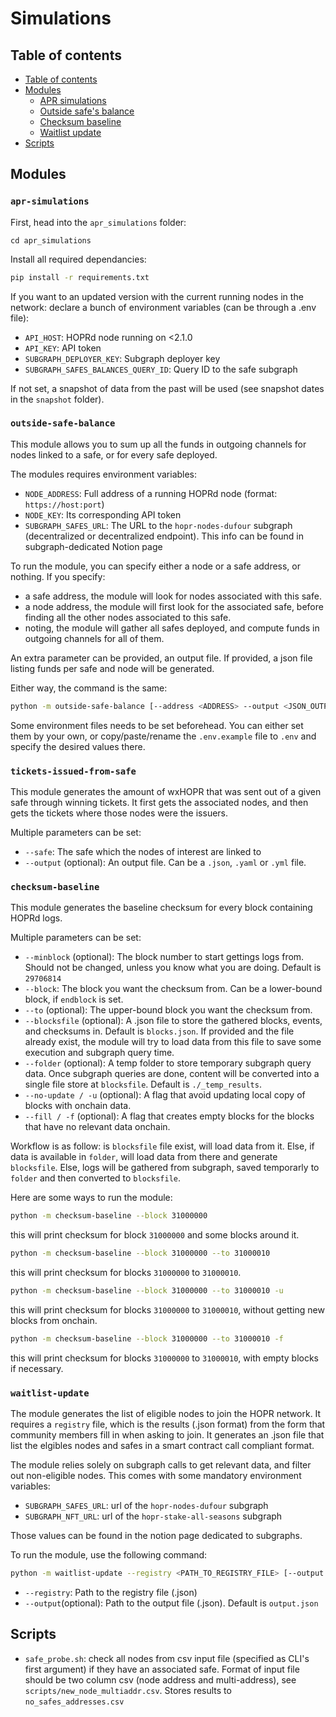# Simulations

## Table of contents
- [Table of contents](#table-of-contents)
- [Modules](#modules)
  - [APR simulations](#apr-simulations)
  - [Outside safe's balance](#outside-safe-balance)
  - [Checksum baseline](#checksum-baseline)
  - [Waitlist update](#waitlist-update)
- [Scripts](#scripts)

## Modules
### `apr-simulations`
First, head into the `apr_simulations` folder:
```
cd apr_simulations
```

Install all required dependancies:

```sh
pip install -r requirements.txt
```

If you want to an updated version with the current running nodes in the network: declare a bunch of environment variables (can be through a .env file):
  - `API_HOST`: HOPRd node running on <2.1.0
  - `API_KEY`: API token 
  - `SUBGRAPH_DEPLOYER_KEY`: Subgraph deployer key
  - `SUBGRAPH_SAFES_BALANCES_QUERY_ID`: Query ID to the safe subgraph 

If not set, a snapshot of data from the past will be used (see snapshot dates in the `snapshot` folder).


### `outside-safe-balance`
This module allows you to sum up all the funds in outgoing channels for nodes linked to a safe, or for every safe deployed.

The modules requires environment variables:
- `NODE_ADDRESS`: Full address of a running HOPRd node (format: `https://host:port`)
- `NODE_KEY`: Its corresponding API token
- `SUBGRAPH_SAFES_URL`: The URL to the `hopr-nodes-dufour` subgraph (decentralized or decentralized endpoint). This info can be found in subgraph-dedicated Notion page


To run the module, you can specify either a node or a safe address, or nothing. If you specify:
- a safe address, the module will look for nodes associated with this safe.
- a node address, the module will first look for the associated safe, before finding all the other nodes associated to this safe. 
- noting, the module will gather all safes deployed, and compute funds in outgoing channels for all of them.

An extra parameter can be provided, an output file. If provided, a json file listing funds per safe and node will be generated.

Either way, the command is the same:

```sh
python -m outside-safe-balance [--address <ADDRESS> --output <JSON_OUTPUT_PATH>]
```

Some environment files needs to be set beforehead. You can either set them by your own, or copy/paste/rename the `.env.example` file to `.env` and specify the desired values there.

### `tickets-issued-from-safe`
This module generates the amount of wxHOPR that was sent out of a given safe through winning tickets. It first gets the associated nodes, and then gets the tickets where those nodes were the issuers.

Multiple parameters can be set:
- `--safe`: The safe which the nodes of interest are linked to
- `--output` (optional): An output file. Can be a `.json`, `.yaml` or `.yml` file.


### `checksum-baseline`
This module generates the baseline checksum for every block containing HOPRd logs.

Multiple parameters can be set:
- `--minblock` (optional): The block number to start gettings logs from. Should not be changed, unless you know what you are doing. Default is `29706814`
- `--block`: The block you want the checksum from. Can be a lower-bound block, if `endblock` is set.
- `--to` (optional): The upper-bound block you want the checksum from.
- `--blocksfile` (optional): A .json file to store the gathered blocks, events, and checksums in. Default is `blocks.json`. If provided and the file already exist, the module will try to load data from this file to save some execution and subgraph query time.
- `--folder` (optional): A temp folder to store temporary subgraph query data. Once subgraph queries are done, content will be converted into a single file store at `blocksfile`. Default is `./_temp_results`.
- `--no-update / -u` (optional): A flag that avoid updating local copy of blocks with onchain data.
- `--fill / -f` (optional): A flag that creates empty blocks for the blocks that have no relevant data onchain.

Workflow is as follow: is `blocksfile` file exist, will load data from it. Else, if data is available in `folder`, will load data from there and generate `blocksfile`. Else, logs will be gathered from subgraph, saved temporarly to `folder` and then converted to `blocksfile`.

Here are some ways to run the module:

```sh
python -m checksum-baseline --block 31000000
```
this will print checksum for block `31000000` and some blocks around it.

```sh
python -m checksum-baseline --block 31000000 --to 31000010
```
this will print checksum for blocks `31000000` to `31000010`.

```sh
python -m checksum-baseline --block 31000000 --to 31000010 -u
```
this will print checksum for blocks `31000000` to `31000010`, without getting new blocks from onchain.

```sh
python -m checksum-baseline --block 31000000 --to 31000010 -f
```
this will print checksum for blocks `31000000` to `31000010`, with empty blocks if necessary.


### `waitlist-update`

The module generates the list of eligible nodes to join the HOPR network. It requires a `registry` file, which is the results (.json format) from the form that community members fill in when asking to join. It generates an .json file that list the elgibles nodes and safes in a smart contract call compliant format.

The module relies solely on subgraph calls to get relevant data, and filter out non-eligible nodes. This comes with some mandatory environment variables:
- `SUBGRAPH_SAFES_URL`: url of the `hopr-nodes-dufour` subgraph
- `SUBGRAPH_NFT_URL`: url of the `hopr-stake-all-seasons` subgraph

Those values can be found in the notion page dedicated to subgraphs.

To run the module, use the following command:
```sh
python -m waitlist-update --registry <PATH_TO_REGISTRY_FILE> [--output <PATH_TO_OUTPUT_FILE>]
```
- `--registry`: Path to the registry file (.json)
- `--output`(optional): Path to the output file (.json). Default is `output.json`

## Scripts

- `safe_probe.sh`: check all nodes from csv input file (specified as CLI's first argument) if they have an associated safe. Format of input file should be two column csv (node address and multi-address), see `scripts/new_node_multiaddr.csv`. Stores results to `no_safes_addresses.csv`